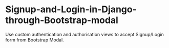 # Signup-and-Login-in-Django-through-Bootstrap-modal
Use custom authentication and authorisation views to accept Signup/Login form from Bootstrap Modal.
